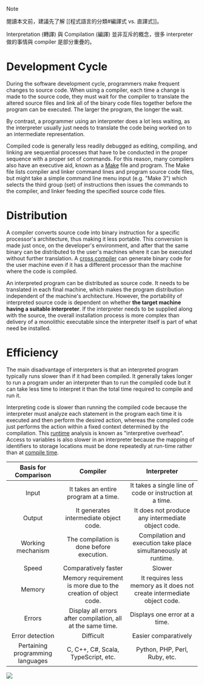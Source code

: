 >[!Note]
>閱讀本文前，建議先了解 [[程式語言的分類#編譯式 vs. 直譯式]]。

Interpretation (轉譯) 與 Compilation (編譯) 並非互斥的概念，很多 interpreter 做的事情與 compiler 是部分重疊的。

# Development Cycle

During the software development cycle, programmers make frequent changes to source code. When using a compiler, each time a change is made to the source code, they must wait for the compiler to translate the altered source files and link all of the binary code files together before the program can be executed. The larger the program, the longer the wait.

By contrast, a programmer using an interpreter does a lot less waiting, as the interpreter usually just needs to translate the code being worked on to an intermediate representation.

Compiled code is generally less readily debugged as editing, compiling, and linking are sequential processes that have to be conducted in the proper sequence with a proper set of commands. For this reason, many compilers also have an executive aid, known as a [Make](https://en.wikipedia.org/wiki/Make_(software)) file and program. The Make file lists compiler and linker command lines and program source code files, but might take a simple command line menu input (e.g. "Make 3") which selects the third group (set) of instructions then issues the commands to the compiler, and linker feeding the specified source code files.

# Distribution

A compiler converts source code into binary instruction for a specific processor's architecture, thus making it less portable. This conversion is made just once, on the developer's environment, and after that the same binary can be distributed to the user's machines where it can be executed without further translation. A [cross compiler](https://en.wikipedia.org/wiki/Cross_compiler) can generate binary code for the user machine even if it has a different processor than the machine where the code is compiled.

An interpreted program can be distributed as source code. It needs to be translated in each final machine, which makes the program distribution independent of the machine's architecture. However, the portability of interpreted source code is dependent on whether **the target machine having a suitable interpreter**. If the interpreter needs to be supplied along with the source, the overall installation process is more complex than delivery of a monolithic executable since the interpreter itself is part of what need be installed.

# Efficiency

The main disadvantage of interpreters is that an interpreted program typically runs slower than if it had been compiled. It generally takes longer to run a program under an interpreter than to run the compiled code but it can take less time to interpret it than the total time required to compile and run it.

Interpreting code is slower than running the compiled code because the interpreter must analyze each statement in the program each time it is executed and then perform the desired action, whereas the compiled code just performs the action within a fixed context determined by the compilation. This [runtime](https://en.wikipedia.org/wiki/Run_time_(program_lifecycle_phase)) analysis is known as "interpretive overhead". Access to variables is also slower in an interpreter because the mapping of identifiers to storage locations must be done repeatedly at run-time rather than at [compile time](https://en.wikipedia.org/wiki/Compile_time).

|Basis for Comparison|Compiler|Interpreter|
|:-:|:-:|:-:|
|Input|It takes an entire program at a time.|It takes a single line of code or instruction at a time.|
|Output|It generates intermediate object code.|It does not produce any intermediate object code.|
|Working mechanism|The compilation is done before execution.|Compilation and execution take place simultaneously at runtime.|
|Speed|Comparatively faster|Slower|
|Memory|Memory requirement is more due to the creation of object code.|It requires less memory as it does not create intermediate object code.|
|Errors|Display all errors after compilation, all at the same time.|Displays one error at a time.|
|Error detection|Difficult|Easier comparatively|
|Pertaining programming languages|C, C++, C#, Scala, TypeScript, etc.|Python, PHP, Perl, Ruby, etc.|

![](<https://raw.githubusercontent.com/Jamison-Chen/KM-software/master/img/interpreted-language-vs-compiled-language.png>)
